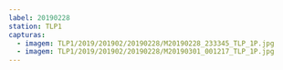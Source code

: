 ```yaml
---
label: 20190228
station: TLP1
capturas:
  - imagem: TLP1/2019/201902/20190228/M20190228_233345_TLP_1P.jpg
  - imagem: TLP1/2019/201902/20190228/M20190301_001217_TLP_1P.jpg
---
```

